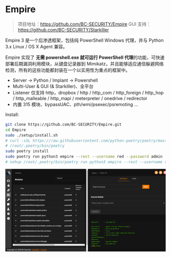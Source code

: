 # Empire

> 项目地址：https://github.com/BC-SECURITY/Empire
> GUI 支持：https://github.com/BC-SECURITY/Starkiller

Empire 3 是一个后渗透框架，包括纯 PowerShell Windows 代理，并与 Python 3.x Linux / OS X Agent 兼容。

Empire 实现了 **无需 powershell.exe 就可运行 PowerShell 代理**的功能，可快速部署后期漏洞利用模块，从键盘记录器到 Mimikatz，并且能够适应通信躲避网络检测，所有的这些功能都封装在一个以实用性为重点的框架中。

- Server -> Python / Implant -> Powershell
- Multi-User & GUI (& Starkiller)、全平台
- Listener 仅支持 http，dropbox / http / http_com / http_foreign / http_hop / http_malleable / http_mapi / 
meterpreter / onedrive / redirector
- 内置 315 模块、bypassUAC、pth/wmi/psexec/psremoting ...

Install:

```sh
git clone https://github.com/BC-SECURITY/Empire.git
cd Empire
sudo ./setup/install.sh
# curl -sSL https://raw.githubusercontent.com/python-poetry/poetry/master/get-poetry.py | python -
# /root/.poetry/bin/poetry
sudo poetry install
sudo poetry run python3 empire --rest --username red --password admin
# nohup /root/.poetry/bin/poetry run python3 empire --rest --username red --password admin 2>&1 >log.txt &
```

![img](./images/empire_gui.png)
